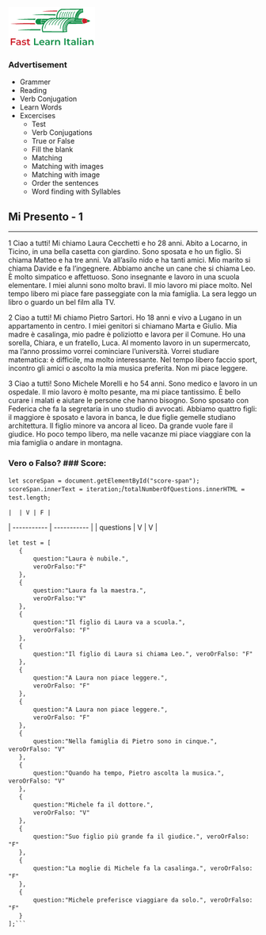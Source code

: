 ![logo image](images/logo.png)

### Advertisement

- Grammer
- Reading 
- Verb Conjugation
- Learn Words
- Excercises
    - Test
    - Verb Conjugations
    - True or False
    - Fill the blank
    - Matching 
    - Matching with images 
    - Matching with image
    - Order the sentences
    - Word finding with Syllables

## Mi Presento - 1
---
1 Ciao a tutti! Mi chiamo Laura Cecchetti e ho 28 anni. Abito a Locarno, in Ticino, in una bella casetta con giardino. Sono sposata e ho un figlio. Si chiama Matteo e ha tre anni. Va all’asilo nido e ha tanti amici. Mio marito si chiama Davide e fa l’ingegnere. Abbiamo anche un cane che si chiama Leo. È molto simpatico e affettuoso. Sono insegnante e lavoro in una scuola elementare. I miei alunni sono molto bravi. Il mio lavoro mi piace molto. Nel tempo libero mi piace fare passeggiate con la mia famiglia. La sera leggo un libro o guardo un bel film alla TV.

2 Ciao a tutti! Mi chiamo Pietro Sartori. Ho 18 anni e vivo a Lugano in un appartamento in centro. I miei genitori si chiamano Marta e Giulio. Mia madre è casalinga, mio padre è poliziotto e lavora per il Comune. Ho una sorella, Chiara, e un fratello, Luca. Al momento lavoro in un supermercato, ma l’anno prossimo vorrei cominciare l’università. Vorrei studiare matematica: è difficile, ma molto interessante. Nel tempo libero faccio sport, incontro gli amici o ascolto la mia musica preferita. Non mi piace leggere.

3 Ciao a tutti! Sono Michele Morelli e ho 54 anni. Sono medico e lavoro in un ospedale. Il mio lavoro è molto pesante, ma mi piace tantissimo. È bello curare i malati e aiutare le persone che hanno bisogno. Sono sposato con Federica che fa la segretaria in uno studio di avvocati. Abbiamo quattro figli: il maggiore è sposato e lavora in banca, le due figlie gemelle studiano architettura. Il figlio minore va ancora al liceo. Da grande vuole fare il giudice. Ho poco tempo libero, ma nelle vacanze mi piace viaggiare con la mia famiglia o andare in montagna.

### Vero o Falso? ### Score:
  `let scoreSpan = document.getElementById("score-span"); scoreSpan.innerText = iteration;`/`totalNumberOfQuestions.innerHTML = test.length;`

	|  | V | F |
| ----------- | ----------- |
| questions | V |  V |
 ```
 let test = [
    {
        question:"Laura è nubile.", 
        veroOrFalso:"F"
    },
    {
        question:"Laura fa la maestra.",
        veroOrFalso:"V"
    },
    {
        question:"Il figlio di Laura va a scuola.", 
        veroOrFalso: "F"
    },
    {
        question:"Il figlio di Laura si chiama Leo.", veroOrFalso: "F"
    },
    {
        question:"A Laura non piace leggere.", 
        veroOrFalso: "F"
    },
    {
        question:"A Laura non piace leggere.", 
        veroOrFalso: "F"
    },
    {
        question:"Nella famiglia di Pietro sono in cinque.", veroOrFalso: "V"
    },
    {
        question:"Quando ha tempo, Pietro ascolta la musica.", veroOrFalso: "V"
    },
    {
        question:"Michele fa il dottore.", 
        veroOrFalso: "V"
    },
    {
        question:"Suo figlio più grande fa il giudice.", veroOrFalso: "F"
    },
    {
        question:"La moglie di Michele fa la casalinga.", veroOrFalso: "F"
    },
    {
        question:"Michele preferisce viaggiare da solo.", veroOrFalso: "F"
    }
];```





